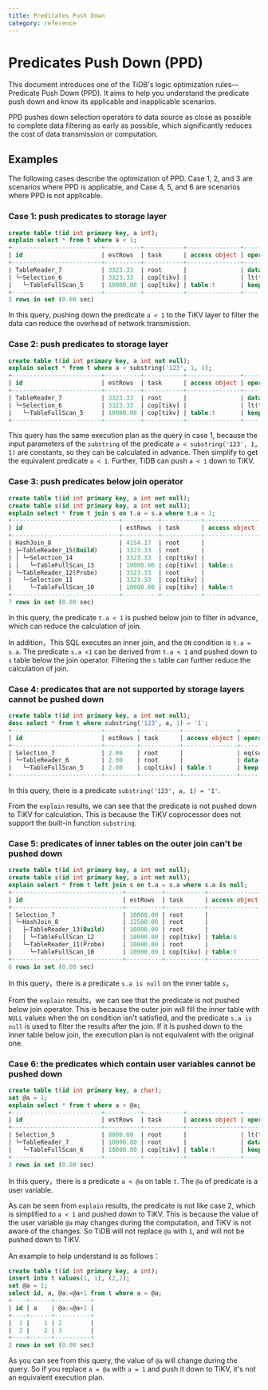 ```yaml
---
title: Predicates Push Down
category: reference
---
```


# Predicates Push Down (PPD)

This document introduces one of the TiDB's logic optimization rules—Predicate Push Down (PPD). It aims to help you understand the predicate push down and know its applicable and inapplicable scenarios.

PPD pushes down selection operators to data source as close as possible to complete data filtering as early as possible, which significantly reduces the cost of data transmission or computation. 

## Examples

The following cases describe the optimization of PPD. Case 1, 2, and 3 are scenarios where PPD is applicable, and Case 4, 5, and 6 are scenarios where PPD is not applicable.

### Case 1: push predicates to storage layer

```sql
create table t(id int primary key, a int);
explain select * from t where a < 1;
+-------------------------+----------+-----------+---------------+--------------------------------+
| id                      | estRows  | task      | access object | operator info                  |
+-------------------------+----------+-----------+---------------+--------------------------------+
| TableReader_7           | 3323.33  | root      |               | data:Selection_6               |
| └─Selection_6           | 3323.33  | cop[tikv] |               | lt(test.t.a, 1)                |
|   └─TableFullScan_5     | 10000.00 | cop[tikv] | table:t       | keep order:false, stats:pseudo |
+-------------------------+----------+-----------+---------------+--------------------------------+
3 rows in set (0.00 sec)
```

In this query, pushing down the predicate `a < 1` to the TiKV layer to filter the data can reduce the overhead of network transmission.

### Case 2: push predicates to storage layer

```sql
create table t(id int primary key, a int not null);
explain select * from t where a < substring('123', 1, 1);
+-------------------------+----------+-----------+---------------+--------------------------------+
| id                      | estRows  | task      | access object | operator info                  |
+-------------------------+----------+-----------+---------------+--------------------------------+
| TableReader_7           | 3323.33  | root      |               | data:Selection_6               |
| └─Selection_6           | 3323.33  | cop[tikv] |               | lt(test.t.a, 1)                |
|   └─TableFullScan_5     | 10000.00 | cop[tikv] | table:t       | keep order:false, stats:pseudo |
+-------------------------+----------+-----------+---------------+--------------------------------+
```

This query has the same execution plan as the query in case 1, because the input parameters of the `substring` of the predicate `a < substring('123', 1, 1)` are constants, so they can be calculated in advance. Then simplify to get the equivalent predicate `a < 1`. Further, TiDB can push `a < 1` down to TiKV.

### Case 3: push predicates below join operator

```sql
create table t(id int primary key, a int not null);
create table s(id int primary key, a int not null);
explain select * from t join s on t.a = s.a where t.a < 1;
+------------------------------+----------+-----------+---------------+--------------------------------------------+
| id                           | estRows  | task      | access object | operator info                              |
+------------------------------+----------+-----------+---------------+--------------------------------------------+
| HashJoin_8                   | 4154.17  | root      |               | inner join, equal:[eq(test.t.a, test.s.a)] |
| ├─TableReader_15(Build)      | 3323.33  | root      |               | data:Selection_14                          |
| │ └─Selection_14             | 3323.33  | cop[tikv] |               | lt(test.s.a, 1)                            |
| │   └─TableFullScan_13       | 10000.00 | cop[tikv] | table:s       | keep order:false, stats:pseudo             |
| └─TableReader_12(Probe)      | 3323.33  | root      |               | data:Selection_11                          |
|   └─Selection_11             | 3323.33  | cop[tikv] |               | lt(test.t.a, 1)                            |
|     └─TableFullScan_10       | 10000.00 | cop[tikv] | table:t       | keep order:false, stats:pseudo             |
+------------------------------+----------+-----------+---------------+--------------------------------------------+
7 rows in set (0.00 sec)
```

In this query, the predicate `t.a < 1` is pushed below join to filter in advance, which can reduce the calculation of join.

In addition，This SQL executes an inner join, and the `ON` condition is `t.a = s.a`. The predicate `s.a <1` can be derived from `t.a < 1` and pushed down to `s` table below the join operator. Filtering the `s` table can further reduce the calculation of join.

### Case 4: predicates that are not supported by storage layers cannot be pushed down

```sql
create table t(id int primary key, a int not null);
desc select * from t where substring('123', a, 1) = '1';
+-------------------------+---------+-----------+---------------+----------------------------------------+
| id                      | estRows | task      | access object | operator info                          |
+-------------------------+---------+-----------+---------------+----------------------------------------+
| Selection_7             | 2.00    | root      |               | eq(substring("123", test.t.a, 1), "1") |
| └─TableReader_6         | 2.00    | root      |               | data:TableFullScan_5                   |
|   └─TableFullScan_5     | 2.00    | cop[tikv] | table:t       | keep order:false, stats:pseudo         |
+-------------------------+---------+-----------+---------------+----------------------------------------+
```

In this query, there is a predicate `substring('123', a, 1) = '1'`.

From the `explain` results, we can see that the predicate is not pushed down to TiKV for calculation. This is because the TiKV coprocessor does not support the built-in function `substring`.

### Case 5: predicates of inner tables on the outer join can't be pushed down

```sql
create table t(id int primary key, a int not null);
create table s(id int primary key, a int not null);
explain select * from t left join s on t.a = s.a where s.a is null;
+-------------------------------+----------+-----------+---------------+-------------------------------------------------+
| id                            | estRows  | task      | access object | operator info                                   |
+-------------------------------+----------+-----------+---------------+-------------------------------------------------+
| Selection_7                   | 10000.00 | root      |               | isnull(test.s.a)                                |
| └─HashJoin_8                  | 12500.00 | root      |               | left outer join, equal:[eq(test.t.a, test.s.a)] |
|   ├─TableReader_13(Build)     | 10000.00 | root      |               | data:TableFullScan_12                           |
|   │ └─TableFullScan_12        | 10000.00 | cop[tikv] | table:s       | keep order:false, stats:pseudo                  |
|   └─TableReader_11(Probe)     | 10000.00 | root      |               | data:TableFullScan_10                           |
|     └─TableFullScan_10        | 10000.00 | cop[tikv] | table:t       | keep order:false, stats:pseudo                  |
+-------------------------------+----------+-----------+---------------+-------------------------------------------------+
6 rows in set (0.00 sec)
```

In this query，there is a predicate `s.a is null` on the inner table `s`。

From the `explain` results，we can see that the predicate is not pushed below join operator. This is because the outer join will fill the inner table with `NULL` values when the on condition isn't satisfied, and the predicate `s.a is null` is used to filter the results after the join. If it is pushed down to the inner table below join, the execution plan is not equivalent with the original one.

### Case 6: the predicates which contain user variables cannot be pushed down

```sql
create table t(id int primary key, a char);
set @a = 1;
explain select * from t where a < @a;
+-------------------------+----------+-----------+---------------+--------------------------------+
| id                      | estRows  | task      | access object | operator info                  |
+-------------------------+----------+-----------+---------------+--------------------------------+
| Selection_5             | 8000.00  | root      |               | lt(test.t.a, getvar("a"))      |
| └─TableReader_7         | 10000.00 | root      |               | data:TableFullScan_6           |
|   └─TableFullScan_6     | 10000.00 | cop[tikv] | table:t       | keep order:false, stats:pseudo |
+-------------------------+----------+-----------+---------------+--------------------------------+
3 rows in set (0.00 sec)
```

In this query，there is a predicate `a < @a` on table `t`. The `@a` of predicate is a user variable.

As can be seen from `explain` results, the predicate is not like case 2, which is simplified to `a < 1` and pushed down to TiKV. This is because the value of the user variable `@a` may changes during the computation, and TiKV is not aware of the changes. So TiDB will not replace `@a` with `1`, and will not be pushed down to TiKV.

An example to help understand is as follows：

```sql
create table t(id int primary key, a int);
insert into t values(1, 1), (2,2);
set @a = 1;
select id, a, @a:=@a+1 from t where a = @a;
+----+------+----------+
| id | a    | @a:=@a+1 |
+----+------+----------+
|  1 |    1 | 2        |
|  2 |    2 | 3        |
+----+------+----------+
2 rows in set (0.00 sec)
```

As you can see from this query, the value of `@a` will change during the query. So if you replace `a = @a` with `a = 1` and push it down to TiKV, it's not an equivalent execution plan. 
